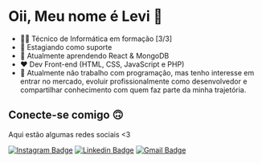 # Oii, Meu nome é Levi 👋

* 👨‍🚀 Técnico de Informática em formação [3/3]
* 🚀 Estagiando como suporte
* 🌱 Atualmente aprendendo React & MongoDB
* ❤ Dev Front-end (HTML, CSS, JavaScript e PHP)
* 👀 Atualmente não trabalho com programação, mas tenho interesse em entrar no mercado, evoluir profissionalmente como desenvolvedor e compartilhar conhecimento com quem faz parte da minha trajetória.

## Conecte-se comigo 🙃
Aqui estão algumas redes sociais <3

[![Instagram Badge](https://img.shields.io/badge/Instagram-E4405F?style=for-the-badge&logo=instagram&logoColor=white)](https://instagram.com/levi.nnsss) 
[![Linkedin Badge](https://img.shields.io/badge/LinkedIn-0077B5?style=for-the-badge&logo=linkedin&logoColor=white)](https://www.linkedin.com/in/levinsousa/) 
[![Gmail Badge](https://img.shields.io/badge/Gmail-D14836?style=for-the-badge&logo=gmail&logoColor=white)](mailto:techie.levinsousa@gmail.com)
